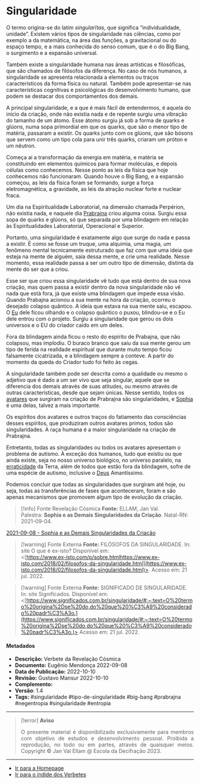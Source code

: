 # Singularidade

O termo origina-se do latim _singularĭtas_, que significa “individualidade, unidade”. Existem vários tipos de singularidade nas ciências, como por exemplo a da matemática, na área das funções, a gravitacional ou do espaço tempo, e a mais conhecida do senso comum, que é o do Big Bang, o surgimento e a expansão universal.

Também existe a singularidade humana nas áreas artísticas e filosóficas, que são chamados de filósofos da diferença. No caso de nós humanos, a singularidade se apresenta relacionada a elementos ou traços característicos da forma física ou natural. Também pode apresentar-se nas características cognitivas e psicológicas do desenvolvimento humano, que podem se destacar dos comportamentos dos demais.

A principal singularidade, e a que é mais fácil de entendermos, é aquela do início da criação, onde não existia nada e de repente surgiu uma vibração do tamanho de um átomo. Esse átomo surgiu já sob a forma de quarks e glúons, numa sopa primordial em que os quarks, que são o menor tipo de matéria, passaram a existir. Os quarks junto com os glúons, que são bósons que servem como um tipo cola para unir três quarks, criaram um próton e um nêutron.

Começa aí a transformação da energia em matéria, e matéria se constituindo em elementos químicos para formar moléculas, e depois células como conhecemos. Nesse ponto as leis da física que hoje conhecemos não funcionaram. Quando houve o Big Bang, e a expansão começou, as leis da física foram se formando, surge a força eletromagnética, a gravidade, as leis da atração nuclear forte e nuclear fraca.

Um dia na Espiritualidade Laboratorial, na dimensão chamada Perpérion, não existia nada, e naquele dia [Prabrajna](Prabrajna.md) criou alguma coisa. Surgiu essa sopa de quarks e glúons, só que separada por uma blindagem em relação às Espiritualidades Laboratorial, Operacional e Superior.

Portanto, uma singularidade é exatamente algo que surge do nada e passa a existir. É como se fosse um truque, uma alquimia, uma magia, um fenômeno mental tecnicamente estruturado que faz com que uma ideia que esteja na mente de alguém, saia dessa mente, e crie uma realidade. Nesse momento, essa realidade passa a ser um outro tipo de dimensão, distinta da mente do ser que a criou.

Esse ser que criou essa singularidade vê tudo que está dentro de sua nova criação, mas quem passa a existir dentro da nova singularidade não vê nada que está fora, já que existe uma blindagem que impede essa visão. Quando Prabajna acionou a sua mente na hora da criação, ocorreu o desejado colapso quântico. A ideia que estava na sua mente saiu, escapou. O [Eu](EU.md) dele ficou olhando e o colapso quântico o puxou, blindou-se e o Eu dele entrou com o projeto. Surgiu a singularidade que gerou os dois universos e o EU do criador caído em um deles.

Fora da blindagem ainda ficou o resto do espírito de Prabajna, que não colapsou, mas implodiu. O buraco branco que saiu da sua mente gerou um tipo de ferida na realidade espiritual que durante muito tempo ficou falsamente cicatrizada, e a blindagem sempre a conteve. A partir do momento da queda do Criador tudo foi feito às cegas.

A singularidade também pode ser descrita como a qualidade ou mesmo o adjetivo que é dado a um ser vivo que seja singular, aquele que se diferencia dos demais através de suas atitudes, ou mesmo através de outras características, desde que sejam únicas. Nesse sentido, todos os [avatares](Avatar.md) que surgiram na criação de Prabrajna são singularidades, e [Sophia](Sophia.md) é uma delas, talvez a mais importante.

Os espíritos dos avatares e outros traços do fatiamento das consciências desses espíritos, que produziram outros avatares primos, todos são singularidades. A raça humana é a maior singularidade na criação de Prabrajna.

Entretanto, todas as singularidades ou todos os avatares apresentam o problema de autismo. À exceção dos humanos, tudo que existiu ou que ainda existe, seja no nosso universo biológico, no universo paralelo, na [erraticidade](Erraticidade.md) da Terra, além de todos que estão fora da blindagem, sofre de uma espécie de autismo, inclusive o [Deus](Deus.md) Amantíssimo.

Podemos concluir que todas as singularidades que surgiram até hoje, ou seja, todas as transferências de fases que aconteceram, foram e são apenas mecanismos que promovem algum tipo de evolução da criação.

> [!info] Fonte Revelação Cósmica
> **Fonte:** ELLAM, Jan Val. Palestra: **Sophia e as Demais Singularidades da Criação**. Natal-RN: 2021-09-04.

[2021-09-08 - Sophia e as Demais Singularidades da Criação](2021-09-08%20-%20Sophia%20e%20as%20Demais%20Singularidades%20da%20Criação.md)

> [!warning] Fonte Externa
> **Fonte:** FILÓSOFOS DA SINGULARIDADE. In: site O que é ex-isto? Disponível em:  
  <[https://www.ex-isto.com/p/sobre.htmlhttps://www.ex-isto.com/2018/02/filosofos-da-singularidade.html](https://www.ex-isto.com/2018/02/filosofos-da-singularidade.html)>. Acesso em: 21 jul. 2022.

> [!warning] Fonte Externa
> **Fonte:** SIGNIFICADO DE SINGULARIDADE. In: site Significados. Disponível em: <[https://www.significados.com.br/singularidade/#:~:text=O%20termo%20origina%2Dse%20do,do%20que%20%C3%A9%20considerado%20padr%C3%A3o.](https://www.significados.com.br/singularidade/#:~:text=O%20termo%20origina%2Dse%20do,do%20que%20%C3%A9%20considerado%20padr%C3%A3o.)> Acesso em: 21 jul. 2022.

#### Metadados

-   **Descrição:** Verbete da Revelação Cósmica
-   **Documento:** Eugênio Mendonça 2022-09-08
-   **Data de Publicação:** 2022-10-10
-   **Revisão:** Gustavo Mansur 2022-10-10
-   **Complemento:**
-   **Versão**: 1.4
-   **Tags:** #singularidade #tipo-de-singularidade #big-bang #prabrajna 
#negentropia #singularidade #entropia


---
> [!error] **Aviso**
> <p align="justify">O presente material é disponibilizado exclusivamente para membros com objetivo de estudos e desenvolvimento pessoal. Proibida a reprodução, no todo ou em partes, através de quaisquer meios. Copyright © Jan Val Ellam @ Escola da Decifração 2023. </p>

---
- [Ir para a Homepage](Homepage.canvas)
- [Ir para o índide dos Verbetes](ÍNDIDE%20GERAL%20DOS%20VERBETES.canvas)